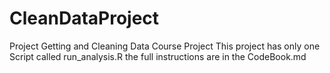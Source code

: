 # CleanDataProject
Project Getting and Cleaning Data Course Project 
This project has only one Script called run_analysis.R the full instructions are in the CodeBook.md

